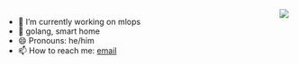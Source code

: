 <img align="right" src="https://github-readme-stats.vercel.app/api?username=xiyichan&show_icons=true&theme=radical&count_private=true"/>

- 🔭 I’m currently working on mlops
- 🌱 golang, smart home
- 😄 Pronouns: he/him
- 📫 How to reach me: [email](clf2863768433@gmail.com)
<!--
**xiyichan/xiyichan** is a ✨ _special_ ✨ repository because its `README.md` (this file) appears on your GitHub profile.

Here are some ideas to get you started:

- 🔭 I’m currently working on ...
- 🌱 I’m currently learning ...
- 👯 I’m looking to collaborate on ...
- 🤔 I’m looking for help with ...
- 💬 Ask me about ...
- 📫 How to reach me: ...
- 😄 Pronouns: he/him
- ⚡ Fun fact: ...
-->
